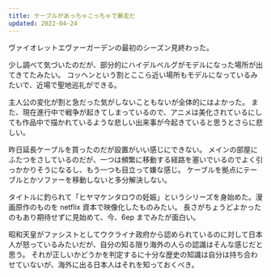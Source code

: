 ```yaml
---
title: ケーブルがあっちゃこっちゃで暴走だ
updated: 2022-04-24
---
```


ヴァイオレットエヴァーガーデンの最初のシーズン見終わった。

少し調べて気づいたのだが、部分的にハイデルベルグがモデルになった場所が出てきてたみたい。
コッヘンという割とここら近い場所もモデルになっているみたいで、近場で聖地巡礼ができる。

主人公の変化が割と急だった気がしないこともないが全体的にはよかった。
また、現在進行中で戦争が起きてしまっているので、アニメは美化されているにしても作品中で描かれているような悲しい出来事が今起きていると思うとさらに悲しい。

昨日延長ケーブルを買ったのだが設置がいい感じにできない。
メインの部屋にふたつをさしているのだが、一つは頻繁に移動する経路を塞いでいるのでよく引っかかりそうになるし、もう一つも目立って嫌な感じ。
ケーブルを拠点にテーブルとかソファーを移動しないと多分解決しない。

タイトルに釣られて「ヒヤマケンタロウの妊娠」というシリーズを身始めた。漫画原作のものを netflix 資本で映像化したものみたい。
長さがちょうどよかったのもあり期待せずに見始めて、今、6ep までみたが面白い。

昭和天皇がファシストとしてウクライナ政府から認められているのに対して日本人が怒っているみたいだが、自分の知る限り海外の人らの認識はそんな感じだと思う。
それが正しいかどうかを判定するに十分な歴史の知識は自分は持ち合わせていないが、海外に出る日本人はそれを知っておくべき。
